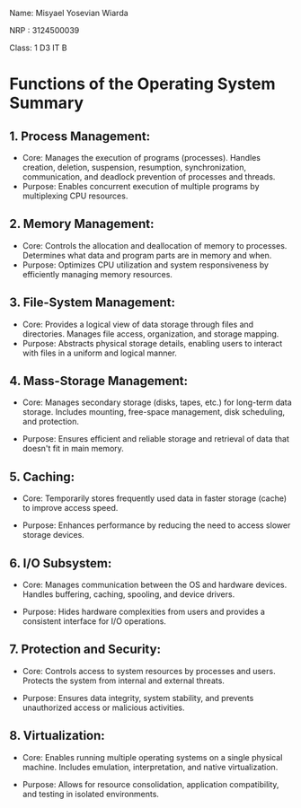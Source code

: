 Name: Misyael Yosevian Wiarda

NRP : 3124500039

Class: 1 D3 IT B

# Functions of the Operating System Summary



## 1. Process Management:

- Core: Manages the execution of programs (processes). Handles creation, deletion, suspension, resumption, synchronization, communication, and deadlock prevention of processes and threads.
- Purpose: Enables concurrent execution of multiple programs by multiplexing CPU resources.

## 2. Memory Management:

- Core: Controls the allocation and deallocation of memory to processes. Determines what data and program parts are in memory and when.
- Purpose: Optimizes CPU utilization and system responsiveness by efficiently managing memory resources.

## 3. File-System Management:

- Core: Provides a logical view of data storage through files and directories. Manages file access, organization, and storage mapping.
- Purpose: Abstracts physical storage details, enabling users to interact with files in a uniform and logical manner.

## 4. Mass-Storage Management:

- Core: Manages secondary storage (disks, tapes, etc.) for long-term data storage. Includes mounting, free-space management, disk scheduling, and protection.

- Purpose: Ensures efficient and reliable storage and retrieval of data that doesn't fit in main memory.


## 5. Caching:

- Core: Temporarily stores frequently used data in faster storage (cache) to improve access speed.

- Purpose: Enhances performance by reducing the need to access slower storage devices.

## 6. I/O Subsystem:

- Core: Manages communication between the OS and hardware devices. Handles buffering, caching, spooling, and device drivers.

- Purpose: Hides hardware complexities from users and provides a consistent interface for I/O operations.

## 7. Protection and Security:

- Core: Controls access to system resources by processes and users. Protects the system from internal and external threats.

- Purpose: Ensures data integrity, system stability, and prevents unauthorized access or malicious activities.

## 8. Virtualization:

- Core: Enables running multiple operating systems on a single physical machine. Includes emulation, interpretation, and native virtualization.

- Purpose: Allows for resource consolidation, application compatibility, and testing in isolated environments.
